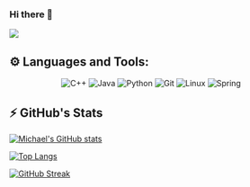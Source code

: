 ### Hi there 👋

<!--
**NghiaLe/NghiaLe** is a ✨ _special_ ✨ repository because its `README.md` (this file) appears on your GitHub profile.

Here are some ideas to get you started:

- 🔭 I’m currently working on ...
- 🌱 I’m currently learning ...
- 👯 I’m looking to collaborate on ...
- 🤔 I’m looking for help with ...
- 💬 Ask me about ...
- 📫 How to reach me: ...
- 😄 Pronouns: ...
- ⚡ Fun fact: ...
-->
![](http://github-profile-summary-cards.vercel.app/api/cards/profile-details?username=lnghia&theme=dark)

## ⚙️ Languages and Tools:

<div align="center">
  <img alt="C++" src="https://img.shields.io/badge/c++-%2300599C.svg?style=for-the-badge&logo=c%2B%2B&logoColor=white"/>
  <img alt="Java" src="https://img.shields.io/badge/java-%23ED8B00.svg?style=for-the-badge&logo=java&logoColor=white"/>
  <img alt="Python" src="https://img.shields.io/badge/python-%2314354C.svg?style=for-the-badge&logo=python&logoColor=white"/>
  <img alt="Git" src="https://img.shields.io/badge/git-%23F05033.svg?style=for-the-badge&logo=git&logoColor=white"/>
  <img alt="Linux" src="https://img.shields.io/badge/Linux-FCC624?style=for-the-badge&logo=linux&logoColor=black">
  <img alt="Spring" src="https://img.shields.io/badge/spring-%236DB33F.svg?style=for-the-badge&logo=spring&logoColor=white">
</div>

## ⚡ GitHub's Stats

[![Michael's GitHub stats](https://github-readme-stats.vercel.app/api?username=lnghia&theme=dark)](https://github.com/lnghia/github-readme-stats)

[![Top Langs](https://github-readme-stats.vercel.app/api/top-langs/?username=lnghia&layout=compact&theme=dark)](https://github.com/lnghia/github-readme-stats)

[![GitHub Streak](https://github-readme-streak-stats.herokuapp.com/?user=lnghia&theme=dark)](https://git.io/streak-stats)